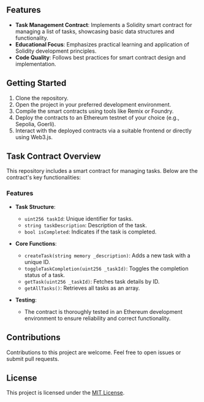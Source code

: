 ## Features

- **Task Management Contract**: Implements a Solidity smart contract for managing a list of tasks, showcasing basic data structures and functionality.
- **Educational Focus**: Emphasizes practical learning and application of Solidity development principles.
- **Code Quality**: Follows best practices for smart contract design and implementation.

## Getting Started 

1. Clone the repository.
2. Open the project in your preferred development environment.
3. Compile the smart contracts using tools like Remix or Foundry.
4. Deploy the contracts to an Ethereum testnet of your choice (e.g., Sepolia, Goerli).
5. Interact with the deployed contracts via a suitable frontend or directly using Web3.js.

## Task Contract Overview

This repository includes a smart contract for managing tasks. Below are the contract's key functionalities:

### Features

- **Task Structure**:
  - `uint256 taskId`: Unique identifier for tasks.
  - `string taskDescription`: Description of the task.
  - `bool isCompleted`: Indicates if the task is completed.

- **Core Functions**:
  - `createTask(string memory _description)`: Adds a new task with a unique ID.
  - `toggleTaskCompletion(uint256 _taskId)`: Toggles the completion status of a task.
  - `getTask(uint256 _taskId)`: Fetches task details by ID.
  - `getAllTasks()`: Retrieves all tasks as an array.

- **Testing**:
  - The contract is thoroughly tested in an Ethereum development environment to ensure reliability and correct functionality.

## Contributions

Contributions to this project are welcome. Feel free to open issues or submit pull requests.

## License

This project is licensed under the [MIT License](LICENSE).
